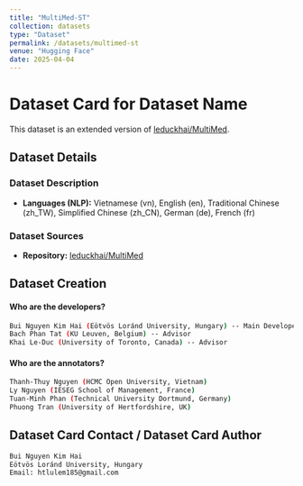 ```yaml
---
title: "MultiMed-ST"
collection: datasets
type: "Dataset"
permalink: /datasets/multimed-st
venue: "Hugging Face"
date: 2025-04-04
---
```


# Dataset Card for Dataset Name

<!-- Provide a quick summary of the dataset. -->

This dataset is an extended version of [leduckhai/MultiMed](https://huggingface.co/datasets/leduckhai/MultiMed). 

## Dataset Details

### Dataset Description

<!-- Provide a longer summary of what this dataset is. -->



<!-- - **Curated by:** [More Information Needed]
- **Funded by [optional]:** [More Information Needed]
- **Shared by [optional]:** [More Information Needed] -->
- **Languages (NLP):** Vietnamese (vn), English (en), Traditional Chinese (zh_TW), Simplified Chinese (zh_CN), German (de), French (fr)
<!-- - **License:** [More Information Needed] -->

### Dataset Sources

<!-- Provide the basic links for the dataset. -->

- **Repository:** [leduckhai/MultiMed](https://huggingface.co/datasets/leduckhai/MultiMed)
<!-- - **Paper [optional]:** [More Information Needed]
- **Demo [optional]:** [More Information Needed] -->

<!-- ## Uses -->

<!-- Address questions around how the dataset is intended to be used. -->

<!-- ### Direct Use -->

<!-- This section describes suitable use cases for the dataset. -->

<!-- [More Information Needed] -->

<!-- ### Out-of-Scope Use -->

<!-- This section addresses misuse, malicious use, and uses that the dataset will not work well for. -->

<!-- [More Information Needed] -->

<!-- ## Dataset Structure -->

<!-- This section provides a description of the dataset fields, and additional information about the dataset structure such as criteria used to create the splits, relationships between data points, etc. -->

<!-- [More Information Needed] -->

## Dataset Creation

<!-- ### Curation Rationale -->

<!-- Motivation for the creation of this dataset. -->

<!-- [More Information Needed] -->

<!-- ### Source Data -->

<!-- This section describes the source data (e.g. news text and headlines, social media posts, translated sentences, ...). -->

<!-- #### Data Collection and Processing -->

<!-- This section describes the data collection and processing process such as data selection criteria, filtering and normalization methods, tools and libraries used, etc. -->

<!-- [More Information Needed] -->

<!-- #### Who are the source data producers? -->

<!-- This section describes the people or systems who originally created the data. It should also include self-reported demographic or identity information for the source data creators if this information is available. -->

<!-- [More Information Needed] -->

<!-- ### Annotations [optional] -->

<!-- If the dataset contains annotations which are not part of the initial data collection, use this section to describe them. -->

<!-- #### Annotation process -->

<!-- This section describes the annotation process such as annotation tools used in the process, the amount of data annotated, annotation guidelines provided to the annotators, interannotator statistics, annotation validation, etc. -->

<!-- [More Information Needed] -->

#### Who are the developers?

```bash
Bui Nguyen Kim Hai (Eötvös Loránd University, Hungary) -- Main Developer
Bach Phan Tat (KU Leuven, Belgium) -- Advisor
Khai Le-Duc (University of Toronto, Canada) -- Advisor
```

#### Who are the annotators?

```bash
Thanh-Thuy Nguyen (HCMC Open University, Vietnam)
Ly Nguyen (IÉSEG School of Management, France)
Tuan-Minh Phan (Technical University Dortmund, Germany)
Phuong Tran (University of Hertfordshire, UK)
```

<!-- This section describes the people or systems who created the annotations. -->

<!-- [More Information Needed] -->

<!-- #### Personal and Sensitive Information -->

<!-- State whether the dataset contains data that might be considered personal, sensitive, or private (e.g., data that reveals addresses, uniquely identifiable names or aliases, racial or ethnic origins, sexual orientations, religious beliefs, political opinions, financial or health data, etc.). If efforts were made to anonymize the data, describe the anonymization process. -->

<!-- [More Information Needed] -->

<!-- ## Bias, Risks, and Limitations -->

<!-- This section is meant to convey both technical and sociotechnical limitations. -->

<!-- [More Information Needed] -->

<!-- ### Recommendations -->

<!-- This section is meant to convey recommendations with respect to the bias, risk, and technical limitations. -->

<!-- Users should be made aware of the risks, biases and limitations of the dataset. More information needed for further recommendations. -->

<!-- ## Citation [optional] -->

<!-- If there is a paper or blog post introducing the dataset, the APA and Bibtex information for that should go in this section. -->

<!-- **BibTeX:** -->

<!-- [More Information Needed] -->

<!-- **APA:** -->

<!-- [More Information Needed] -->

<!-- ## Glossary [optional] -->

<!-- If relevant, include terms and calculations in this section that can help readers understand the dataset or dataset card. -->

<!-- [More Information Needed] -->

<!-- ## More Information [optional] -->

<!-- [More Information Needed] -->

## Dataset Card Contact / Dataset Card Author

```bash
Bui Nguyen Kim Hai
Eötvös Loránd University, Hungary
Email: htlulem185@gmail.com
```


